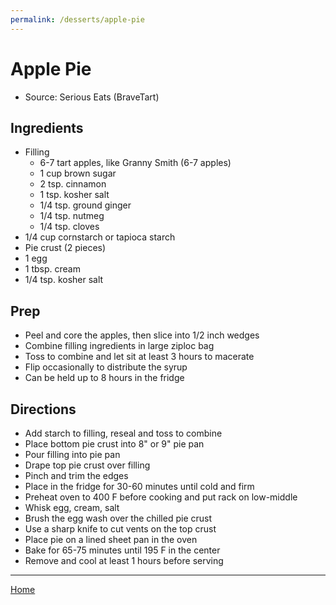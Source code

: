 ```yaml
---
permalink: /desserts/apple-pie
---
```

# Apple Pie

- Source: Serious Eats (BraveTart)

## Ingredients

- Filling
  - 6-7 tart apples, like Granny Smith (6-7 apples)
  - 1 cup brown sugar
  - 2 tsp. cinnamon
  - 1 tsp. kosher salt
  - 1/4 tsp. ground ginger
  - 1/4 tsp. nutmeg
  - 1/4 tsp. cloves
- 1/4 cup cornstarch or tapioca starch
- Pie crust (2 pieces)
- 1 egg
- 1 tbsp. cream
- 1/4 tsp. kosher salt

## Prep

- Peel and core the apples, then slice into 1/2 inch wedges
- Combine filling ingredients in large ziploc bag
- Toss to combine and let sit at least 3 hours to macerate
- Flip occasionally to distribute the syrup
- Can be held up to 8 hours in the fridge

## Directions

- Add starch to filling, reseal and toss to combine
- Place bottom pie crust into 8" or 9" pie pan
- Pour filling into pie pan
- Drape top pie crust over filling
- Pinch and trim the edges
- Place in the fridge for 30-60 minutes until cold and firm
- Preheat oven to 400 F before cooking and put rack on low-middle
- Whisk egg, cream, salt
- Brush the egg wash over the chilled pie crust
- Use a sharp knife to cut vents on the top crust
- Place pie on a lined sheet pan in the oven
- Bake for 65-75 minutes until 195 F in the center
- Remove and cool at least 1 hours before serving

---

[Home](https://thomasjbarrett82.github.io)
